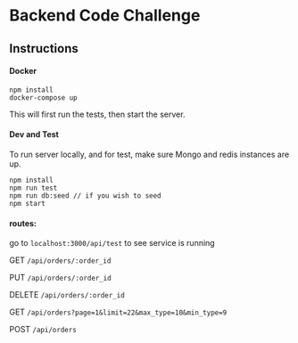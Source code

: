 # Backend Code Challenge


## Instructions


#### Docker

```shell
npm install
docker-compose up
```

This will first run the tests, then start the server.

#### Dev and Test

To run server locally, and for test, make sure Mongo and redis instances are up.

```shell
npm install
npm run test
npm run db:seed // if you wish to seed
npm start
```
#### routes:

go to `localhost:3000/api/test` to see service is running

GET `/api/orders/:order_id`

PUT `/api/orders/:order_id`

DELETE `/api/orders/:order_id`

GET `/api/orders?page=1&limit=22&max_type=10&min_type=9`

POST `/api/orders`
